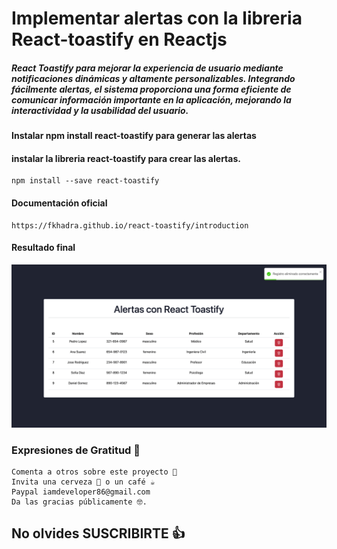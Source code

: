 # Implementar alertas con la libreria React-toastify en Reactjs

##### React Toastify para mejorar la experiencia de usuario mediante notificaciones dinámicas y altamente personalizables. Integrando fácilmente alertas, el sistema proporciona una forma eficiente de comunicar información importante en la aplicación, mejorando la interactividad y la usabilidad del usuario.

#### Instalar npm install react-toastify para generar las alertas


#### instalar la libreria react-toastify para crear las alertas.
    
    npm install --save react-toastify
    

#### Documentación oficial

    https://fkhadra.github.io/react-toastify/introduction

#### Resultado final

![](https://raw.githubusercontent.com/urian121/imagenes-proyectos-github/master/React-toastify.png)



### Expresiones de Gratitud 🎁

    Comenta a otros sobre este proyecto 📢
    Invita una cerveza 🍺 o un café ☕
    Paypal iamdeveloper86@gmail.com
    Da las gracias públicamente 🤓.

## No olvides SUSCRIBIRTE 👍
